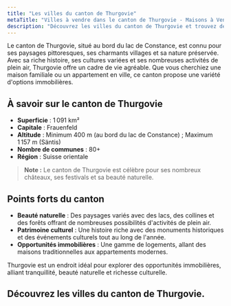 ```yaml
---
title: "Les villes du canton de Thurgovie"
metaTitle: "Villes à vendre dans le canton de Thurgovie - Maisons à Vendre"
description: "Découvrez les villes du canton de Thurgovie et trouvez des propriétés à vendre. Explorez des opportunités de vente exclusives."
---
```


Le canton de Thurgovie, situé au bord du lac de Constance, est connu pour ses paysages pittoresques, ses charmants villages et sa nature préservée. Avec sa riche histoire, ses cultures variées et ses nombreuses activités de plein air, Thurgovie offre un cadre de vie agréable. Que vous cherchiez une maison familiale ou un appartement en ville, ce canton propose une variété d'options immobilières.

## À savoir sur le canton de Thurgovie

- **Superficie** : 1 091 km²
- **Capitale** : Frauenfeld
- **Altitude** : Minimum 400 m (au bord du lac de Constance) ; Maximum 1 157 m (Säntis)
- **Nombre de communes** : 80+
- **Région** : Suisse orientale

> **Note :** Le canton de Thurgovie est célèbre pour ses nombreux châteaux, ses festivals et sa beauté naturelle.

## Points forts du canton

- **Beauté naturelle** : Des paysages variés avec des lacs, des collines et des forêts offrant de nombreuses possibilités d'activités de plein air.
- **Patrimoine culturel** : Une histoire riche avec des monuments historiques et des événements culturels tout au long de l'année.
- **Opportunités immobilières** : Une gamme de logements, allant des maisons traditionnelles aux appartements modernes.

Thurgovie est un endroit idéal pour explorer des opportunités immobilières, alliant tranquillité, beauté naturelle et richesse culturelle.

## Découvrez les villes du canton de Thurgovie.
